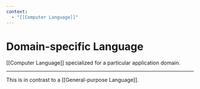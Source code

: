 ```yaml
---
context:
  - "[[Computer Language]]"
---
```


# Domain-specific Language

[[Computer Language]] specialized for a particular application domain.

---

This is in contrast to a [[General-purpose Language]].

